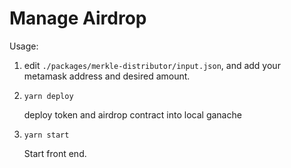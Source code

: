 # Manage Airdrop

Usage:

1. edit `./packages/merkle-distributor/input.json`, and add your metamask address and
   desired amount.

2. `yarn deploy`

   deploy token and airdrop contract into local ganache

3. `yarn start`

   Start front end.

